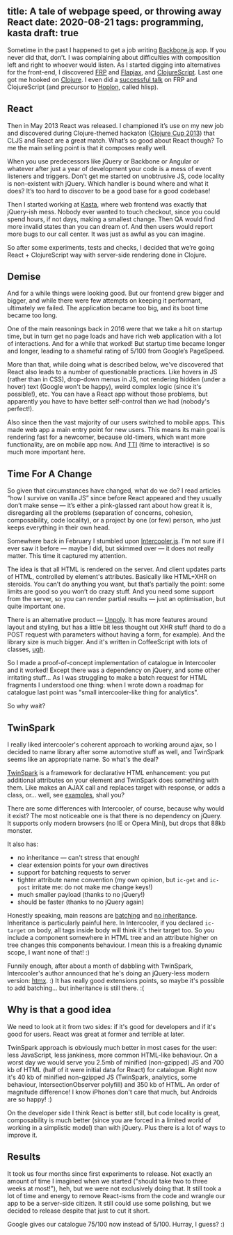 title: A tale of webpage speed, or throwing away React
date: 2020-08-21
tags: programming, kasta
draft: true
----
Sometime in the past I happened to get a job writing [Backbone.js](https://backbonejs.org/) app. If you never did that, don’t. I was complaining about difficulties with composition left and right to whoever would listen. As I started digging into alternatives for the front-end, I discovered [FRP](https://en.wikipedia.org/wiki/Functional_reactive_programming) and [Flapjax](https://www.flapjax-lang.org/), and [ClojureScript](https://clojurescript.org/). Last one got me hooked on [Clojure](https://clojure.org/). I even did a [successful talk](https://fwdays.com/event/js-frameworks-day-2013/review/Functional-Reactive-Programming-&-ClojureScript) on FRP and ClojureScript (and precursor to [Hoplon](https://hoplon.io/), called hlisp).

## React

Then in May 2013 React was released. I championed it’s use on my new job and discovered during Clojure-themed hackaton ([Clojure Cup 2013](https://solovyov.net/blog/2013/clojurecup/)) that CLJS and React are a great match. What’s so good about React though? To me the main selling point is that it composes really well. 

When you use predecessors like jQuery or Backbone or Angular or whatever after just a year of development your code is a mess of event listeners and triggers. Don't get me started on unobtrusive JS, code locality is non-existent with jQuery. Which handler is bound where and what it does? It’s too hard to discover to be a good base for a good codebase!

Then I started working at [Kasta](https://kasta.ua), where web frontend was exactly that jQuery-ish mess. Nobody ever wanted to touch checkout, since you could spend hours, if not days, making a smallest change. Then QA would find more invalid states than you can dream of. And then users would report more bugs to our call center. It was just as awful as you can imagine. 

So after some experiments, tests and checks, I decided that we’re going React + ClojureScript way with server-side rendering done in Clojure. 

## Demise

And for a while things were looking good. But our frontend grew bigger and bigger, and while there were few attempts on keeping it performant, ultimately we failed. The application became too big, and its boot time became too long.

One of the main reasonings back in 2016 were that we take a hit on startup time, but in turn get no page loads and have rich web application with a lot of interactions. And for a while that worked! But startup time became longer and longer, leading to a shameful rating of 5/100 from Google’s PageSpeed.

More than that, while doing what is described below, we've discovered that React also leads to a number of questionable practices. Like hovers in JS (rather than in CSS), drop-down menus in JS, not rendering hidden (under a hover) text (Google won't be happy), weird complex logic (since it's possible!), etc. You can have a React app without those problems, but apparently you have to have better self-control than we had (nobody's perfect!).

Also since then the vast majority of our users switched to mobile apps. This made web app a main entry point for new users. This means its main goal is rendering fast for a newcomer, because old-timers, which want more functionality, are on mobile app now. And [TTI](https://web.dev/tti/) (time to interactive) is so much more important here. 

## Time For A Change

So given that circumstances have changed, what do we do? I read articles “how I survive on vanilla JS” since before React appeared and they usually don’t make sense — it’s either a pink-glassed rant about how great it is, disregarding all the problems (separation of concerns, cohesion, composability, code locality), or a project by one (or few) person, who just keeps everything in their own head. 

Somewhere back in February I stumbled upon [Intercooler.js](https://intercoolerjs.org/). I’m not sure if I ever saw it before — maybe I did, but skimmed over — it does not really matter. This time it captured my attention.

The idea is that all HTML is rendered on the server. And client updates parts of HTML, controlled by element's attributes. Basically like HTML+XHR on steroids. You can’t do anything you want, but that’s partially the point: some limits are good so you won’t do crazy stuff. And you need some support from the server, so you can render partial results — just an optimisation, but quite important one. 

There is an alternative product — [Unpoly](https://unpoly.com/). It has more features around layout and styling, but has a little bit less thought out XHR stuff (hard to do a POST request with parameters without having a form, for example). And the library size is much bigger. And it's written in CoffeeScript with lots of classes, [ugh](https://solovyov.net/blog/2020/inheritance/).

So I made a proof-of-concept implementation of catalogue in Intercooler and it worked! Except there was a dependency on jQuery, and some other irritating stuff... As I was struggling to make a batch request for HTML fragments I understood one thing: when I wrote down a roadmap for catalogue last point was "small intercooler-like thing for analytics". 

So why wait?

## TwinSpark

I really liked intercooler's coherent approach to working around ajax, so I decided to name library after some automotive stuff as well, and TwinSpark seems like an appropriate name. So what's the deal?

[TwinSpark](https://github.com/kasta-ua/twinspark-js) is a framework for declarative HTML enhancement: you put additional attributes on your element and TwinSpark does something with them. Like makes an AJAX call and replaces target with response, or adds a class, or... well, see [examples](https://kasta-ua.github.io/twinspark-js/), shall you?

There are some differences with Intercooler, of course, because why would it exist? The most noticeable one is that there is no dependency on jQuery. It supports only modern browsers (no IE or Opera Mini), but drops that 88kb monster. 

It also has:

- no inheritance — can't stress that enough!
- clear extension points for your own directives
- support for batching requests to server
- tighter attribute name convention (my own opinion, but `ic-get` and `ic-post` irritate me: do not make me change keys!)
- much smaller payload (thanks to no jQuery!)
- should be faster (thanks to no jQuery again)

Honestly speaking, main reasons are [batching](https://kasta-ua.github.io/twinspark-js/#batch) and [no inheritance](https://solovyov.net/blog/2020/inheritance/). Inheritance is particularly painful here. In Intercooler, if you declared `ic-target` on body, all tags inside body will think it's their target too. So you include a component somewhere in HTML tree and an attribute higher on tree changes this components behaviour. I mean this is a freaking dynamic scope, I want none of that! :)

Funnily enough, after about a month of dabbling with TwinSpark, Intercooler's author announced that he's doing an jQuery-less modern version: [htmx](https://htmx.org/). :) It has really good extensions points, so maybe it's possible to add batching... but inheritance is still there. :(

## Why is that a good idea

We need to look at it from two sides: if it's good for developers and if it's good for users. React was great at former and terrible at later. 

TwinSpark approach is obviously much better in most cases for the user: less JavaScript, less jankiness, more common HTML-like behaviour. On a worst day we would serve you 2.5mb of minified (non-gzipped) JS and 700 kb of HTML (half of it were initial data for React) for catalogue. Right now it's 40 kb of minified non-gzipped JS (TwinSpark, analytics, some behaviour, IntersectionObserver polyfill) and 350 kb of HTML. An order of magnitude difference! I know iPhones don't care that much, but Androids are so happy! :)

On the developer side I think React is better still, but code locality is great, composability is much better (since you are forced in a limited world of working in a simplistic model) than with jQuery. Plus there is a lot of ways to improve it. 

## Results

It took us four months since first experiments to release. Not exactly an amount of time I imagined when we started ("should take two to three weeks at most!"), heh, but we were not exclusively doing that. It still took a lot of time and energy to remove React-isms from the code and wrangle our app to be a server-side citizen. It still could use some polishing, but we decided to release despite that just to cut it short.

Google gives our catalogue 75/100 now instead of 5/100. Hurray, I guess? :)
